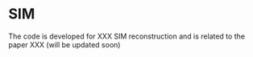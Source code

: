 # SIM
The code is developed for XXX SIM reconstruction and is related to the paper XXX (will be updated soon)
